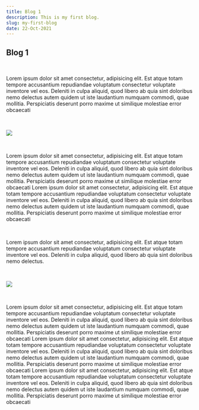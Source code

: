 ```yaml
---
title: Blog 1
description: This is my first blog.
slug: my-first-blog
date: 22-Oct-2021
---
```


## Blog 1

<br />

Lorem ipsum dolor sit amet consectetur, adipisicing elit. Est atque totam tempore accusantium repudiandae voluptatum consectetur voluptate inventore vel eos. Deleniti in culpa aliquid, quod libero ab quia sint doloribus nemo delectus autem quidem ut iste laudantium numquam commodi, quae mollitia. Perspiciatis deserunt porro maxime ut similique molestiae error obcaecati

<br />

![](https://picsum.photos/id/30/600/300)

<br />

Lorem ipsum dolor sit amet consectetur, adipisicing elit. Est atque totam tempore accusantium repudiandae voluptatum consectetur voluptate inventore vel eos. Deleniti in culpa aliquid, quod libero ab quia sint doloribus nemo delectus autem quidem ut iste laudantium numquam commodi, quae mollitia. Perspiciatis deserunt porro maxime ut similique molestiae error obcaecati Lorem ipsum dolor sit amet consectetur, adipisicing elit. Est atque totam tempore accusantium repudiandae voluptatum consectetur voluptate inventore vel eos. Deleniti in culpa aliquid, quod libero ab quia sint doloribus nemo delectus autem quidem ut iste laudantium numquam commodi, quae mollitia. Perspiciatis deserunt porro maxime ut similique molestiae error obcaecati

<br />

Lorem ipsum dolor sit amet consectetur, adipisicing elit. Est atque totam tempore accusantium repudiandae voluptatum consectetur voluptate inventore vel eos. Deleniti in culpa aliquid, quod libero ab quia sint doloribus nemo delectus.

<br />

![](https://picsum.photos/id/40/600/300)

<br />

Lorem ipsum dolor sit amet consectetur, adipisicing elit. Est atque totam tempore accusantium repudiandae voluptatum consectetur voluptate inventore vel eos. Deleniti in culpa aliquid, quod libero ab quia sint doloribus nemo delectus autem quidem ut iste laudantium numquam commodi, quae mollitia. Perspiciatis deserunt porro maxime ut similique molestiae error obcaecati Lorem ipsum dolor sit amet consectetur, adipisicing elit. Est atque totam tempore accusantium repudiandae voluptatum consectetur voluptate inventore vel eos. Deleniti in culpa aliquid, quod libero ab quia sint doloribus nemo delectus autem quidem ut iste laudantium numquam commodi, quae mollitia. Perspiciatis deserunt porro maxime ut similique molestiae error obcaecati Lorem ipsum dolor sit amet consectetur, adipisicing elit. Est atque totam tempore accusantium repudiandae voluptatum consectetur voluptate inventore vel eos. Deleniti in culpa aliquid, quod libero ab quia sint doloribus nemo delectus autem quidem ut iste laudantium numquam commodi, quae mollitia. Perspiciatis deserunt porro maxime ut similique molestiae error obcaecati
